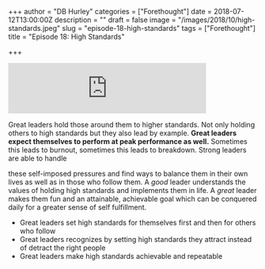 +++
author = "DB Hurley"
categories = ["Forethought"]
date = 2018-07-12T13:00:00Z
description = ""
draft = false
image = "/images/2018/10/high-standards.jpeg"
slug = "episode-18-high-standards"
tags = ["Forethought"]
title = "Episode 18: High Standards"

+++


<iframe src="https://anchor.fm/forethought/embed/episodes/Episode-18-High-Standards-e1qmgd" height="102px" width="400px" frameborder="0" scrolling="no"></iframe>

Great leaders hold those around them to higher standards. Not only holding others to high standards but they also lead by example. **Great leaders expect themselves to perform at peak performance as well.** Sometimes this leads to burnout, sometimes this leads to breakdown. Strong leaders are able to handle

these self-imposed pressures and find ways to balance them in their own lives as well as in those who follow them.  A _good_ leader understands the values of holding high standards and implements them in life. A _great_ leader makes them fun and an attainable, achievable goal which can be conquered daily for a greater sense of self fulfillment.

* Great leaders set high standards for themselves first and then for others who follow
* Great leaders recognizes by setting high standards they attract instead of detract the right people
* Great leaders make high standards achievable and repeatable

